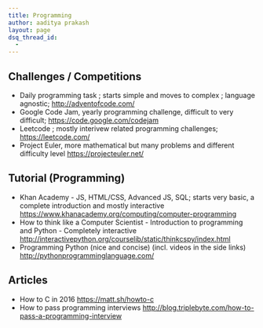```yaml
---
title: Programming
author: aaditya prakash
layout: page
dsq_thread_id:
  - 
---
```


## Challenges / Competitions
 * Daily programming task ; starts simple and moves to complex ; language agnostic; <http://adventofcode.com/>
 * Google Code Jam, yearly programming challenge, difficult to very difficult; <https://code.google.com/codejam>
 * Leetcode ; mostly interivew related programming challenges; <https://leetcode.com/>
 * Project Euler, more mathematical but many problems and different difficulty level <https://projecteuler.net/>

## Tutorial (Programming)
  * Khan Academy - JS, HTML/CSS, Advanced JS, SQL; starts very basic, a complete introduction and mostly interactive <https://www.khanacademy.org/computing/computer-programming>
  * How to think like a Computer Scientist - Introduction to programming and Python - Completely interactive <http://interactivepython.org/courselib/static/thinkcspy/index.html>
  * Programming Python (nice and concise) (incl. videos in the side links) <http://pythonprogramminglanguage.com/>

## Articles
  * How to C in 2016 <https://matt.sh/howto-c>
  * How to pass programming interviews <http://blog.triplebyte.com/how-to-pass-a-programming-interview>

